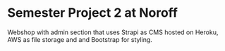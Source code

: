 # Semester Project 2 at Noroff
Webshop with admin section that uses Strapi as CMS hosted on Heroku, AWS as file storage and and Bootstrap for styling.
